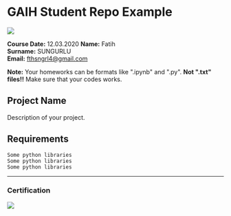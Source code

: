 # GAIH Student Repo Example
![](img/newlogo.png)

**Course Date:** 12.03.2020 
**Name:** Fatih   
**Surname:** SUNGURLU  
**Email:** fthsngrl4@gmail.com  

**Note:** Your homeworks can be formats like ".ipynb" and ".py". **Not ".txt" files!!** Make sure that your codes works.  

## Project Name
Description of your project.

## Requirements
```
Some python libraries
Some python libraries
Some python libraries
```
---

### Certification
![](img/TopLearnerCertificate.png)

